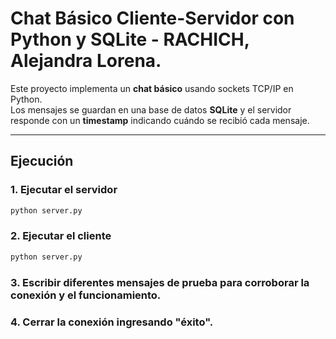 # Chat Básico Cliente-Servidor con Python y SQLite - RACHICH, Alejandra Lorena.

Este proyecto implementa un **chat básico** usando sockets TCP/IP en Python.  
Los mensajes se guardan en una base de datos **SQLite** y el servidor responde con un **timestamp** indicando cuándo se recibió cada mensaje.

---

## Ejecución

### 1. Ejecutar el servidor
```bash
python server.py
```

### 2. Ejecutar el cliente
```bash
python server.py
```
### 3. Escribir diferentes mensajes de prueba para corroborar la conexión y el funcionamiento.

### 4. Cerrar la conexión ingresando "éxito".  
